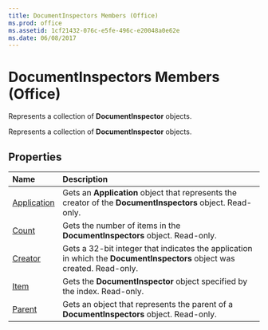 ```yaml
---
title: DocumentInspectors Members (Office)
ms.prod: office
ms.assetid: 1cf21432-076c-e5fe-496c-e20048a0e62e
ms.date: 06/08/2017
---
```



# DocumentInspectors Members (Office)
Represents a collection of  **DocumentInspector** objects.

Represents a collection of  **DocumentInspector** objects.


## Properties



|**Name**|**Description**|
|:-----|:-----|
|[Application](documentinspectors-application-property-office.md)|Gets an  **Application** object that represents the creator of the **DocumentInspectors** object. Read-only.|
|[Count](documentinspectors-count-property-office.md)|Gets the number of items in the  **DocumentInspectors** object. Read-only.|
|[Creator](documentinspectors-creator-property-office.md)|Gets a 32-bit integer that indicates the application in which the  **DocumentInspectors** object was created. Read-only.|
|[Item](documentinspectors-item-property-office.md)|Gets the  **DocumentInspector** object specified by the index. Read-only.|
|[Parent](documentinspectors-parent-property-office.md)|Gets an object that represents the parent of a  **DocumentInspectors** object. Read-only.|

